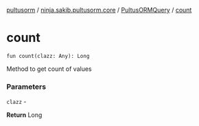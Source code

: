 [pultusorm](../../index.md) / [ninja.sakib.pultusorm.core](../index.md) / [PultusORMQuery](index.md) / [count](.)

# count

`fun count(clazz: Any): Long`

Method to get count of values

### Parameters

`clazz` -

**Return**
Long

